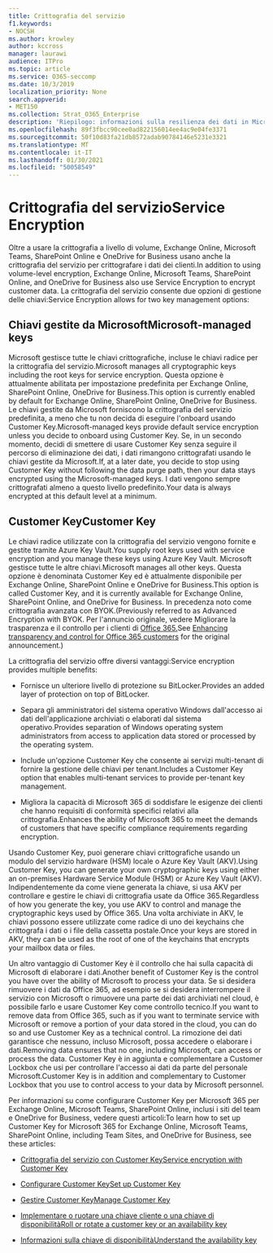 ```yaml
---
title: Crittografia del servizio
f1.keywords:
- NOCSH
ms.author: krowley
author: kccross
manager: laurawi
audience: ITPro
ms.topic: article
ms.service: O365-seccomp
ms.date: 10/3/2019
localization_priority: None
search.appverid:
- MET150
ms.collection: Strat_O365_Enterprise
description: 'Riepilogo: informazioni sulla resilienza dei dati in Microsoft Office 365.'
ms.openlocfilehash: 89f3fbcc90cee0ad822156014ee4ac9e04fe3371
ms.sourcegitcommit: 50f10d83fa21db8572adab90784146e5231e3321
ms.translationtype: MT
ms.contentlocale: it-IT
ms.lasthandoff: 01/30/2021
ms.locfileid: "50058549"
---
```

# <a name="service-encryption"></a><span data-ttu-id="a3e6a-103">Crittografia del servizio</span><span class="sxs-lookup"><span data-stu-id="a3e6a-103">Service Encryption</span></span>

<span data-ttu-id="a3e6a-104">Oltre a usare la crittografia a livello di volume, Exchange Online, Microsoft Teams, SharePoint Online e OneDrive for Business usano anche la crittografia del servizio per crittografare i dati dei clienti.</span><span class="sxs-lookup"><span data-stu-id="a3e6a-104">In addition to using volume-level encryption, Exchange Online, Microsoft Teams, SharePoint Online, and OneDrive for Business also use Service Encryption to encrypt customer data.</span></span> <span data-ttu-id="a3e6a-105">La crittografia del servizio consente due opzioni di gestione delle chiavi:</span><span class="sxs-lookup"><span data-stu-id="a3e6a-105">Service Encryption allows for two key management options:</span></span>

## <a name="microsoft-managed-keys"></a><span data-ttu-id="a3e6a-106">Chiavi gestite da Microsoft</span><span class="sxs-lookup"><span data-stu-id="a3e6a-106">Microsoft-managed keys</span></span>
<span data-ttu-id="a3e6a-107">Microsoft gestisce tutte le chiavi crittografiche, incluse le chiavi radice per la crittografia del servizio.</span><span class="sxs-lookup"><span data-stu-id="a3e6a-107">Microsoft manages all cryptographic keys including the root keys for service encryption.</span></span> <span data-ttu-id="a3e6a-108">Questa opzione è attualmente abilitata per impostazione predefinita per Exchange Online, SharePoint Online, OneDrive for Business.</span><span class="sxs-lookup"><span data-stu-id="a3e6a-108">This option is currently enabled by default for Exchange Online, SharePoint Online, OneDrive for Business.</span></span> <span data-ttu-id="a3e6a-109">Le chiavi gestite da Microsoft forniscono la crittografia del servizio predefinita, a meno che tu non decida di eseguire l'onboard usando Customer Key.</span><span class="sxs-lookup"><span data-stu-id="a3e6a-109">Microsoft-managed keys provide default service encryption unless you decide to onboard using Customer Key.</span></span> <span data-ttu-id="a3e6a-110">Se, in un secondo momento, decidi di smettere di usare Customer Key senza seguire il percorso di eliminazione dei dati, i dati rimangono crittografati usando le chiavi gestite da Microsoft.</span><span class="sxs-lookup"><span data-stu-id="a3e6a-110">If, at a later date, you decide to stop using Customer Key without following the data purge path, then your data stays encrypted using the Microsoft-managed keys.</span></span> <span data-ttu-id="a3e6a-111">I dati vengono sempre crittografati almeno a questo livello predefinito.</span><span class="sxs-lookup"><span data-stu-id="a3e6a-111">Your data is always encrypted at this default level at a minimum.</span></span> 

## <a name="customer-key"></a><span data-ttu-id="a3e6a-112">Customer Key</span><span class="sxs-lookup"><span data-stu-id="a3e6a-112">Customer Key</span></span>
<span data-ttu-id="a3e6a-113">Le chiavi radice utilizzate con la crittografia del servizio vengono fornite e gestite tramite Azure Key Vault.</span><span class="sxs-lookup"><span data-stu-id="a3e6a-113">You supply root keys used with service encryption and you manage these keys using Azure Key Vault.</span></span> <span data-ttu-id="a3e6a-114">Microsoft gestisce tutte le altre chiavi.</span><span class="sxs-lookup"><span data-stu-id="a3e6a-114">Microsoft manages all other keys.</span></span> <span data-ttu-id="a3e6a-115">Questa opzione è denominata Customer Key ed è attualmente disponibile per Exchange Online, SharePoint Online e OneDrive for Business.</span><span class="sxs-lookup"><span data-stu-id="a3e6a-115">This option is called Customer Key, and it is currently available for Exchange Online, SharePoint Online, and OneDrive for Business.</span></span> <span data-ttu-id="a3e6a-116">In precedenza noto come crittografia avanzata con BYOK.</span><span class="sxs-lookup"><span data-stu-id="a3e6a-116">(Previously referred to as Advanced Encryption with BYOK.</span></span> <span data-ttu-id="a3e6a-117">Per l'annuncio originale, vedere Migliorare la trasparenza e il controllo per i clienti di [Office 365.](https://blogs.office.com/2015/04/21/enhancing-transparency-and-control-for-office-365-customers/)</span><span class="sxs-lookup"><span data-stu-id="a3e6a-117">See [Enhancing transparency and control for Office 365 customers](https://blogs.office.com/2015/04/21/enhancing-transparency-and-control-for-office-365-customers/) for the original announcement.)</span></span>

<span data-ttu-id="a3e6a-118">La crittografia del servizio offre diversi vantaggi:</span><span class="sxs-lookup"><span data-stu-id="a3e6a-118">Service encryption provides multiple benefits:</span></span>

- <span data-ttu-id="a3e6a-119">Fornisce un ulteriore livello di protezione su BitLocker.</span><span class="sxs-lookup"><span data-stu-id="a3e6a-119">Provides an added layer of protection on top of BitLocker.</span></span>

- <span data-ttu-id="a3e6a-120">Separa gli amministratori del sistema operativo Windows dall'accesso ai dati dell'applicazione archiviati o elaborati dal sistema operativo.</span><span class="sxs-lookup"><span data-stu-id="a3e6a-120">Provides separation of Windows operating system administrators from access to application data stored or processed by the operating system.</span></span>

- <span data-ttu-id="a3e6a-121">Include un'opzione Customer Key che consente ai servizi multi-tenant di fornire la gestione delle chiavi per tenant.</span><span class="sxs-lookup"><span data-stu-id="a3e6a-121">Includes a Customer Key option that enables multi-tenant services to provide per-tenant key management.</span></span>

- <span data-ttu-id="a3e6a-122">Migliora la capacità di Microsoft 365 di soddisfare le esigenze dei clienti che hanno requisiti di conformità specifici relativi alla crittografia.</span><span class="sxs-lookup"><span data-stu-id="a3e6a-122">Enhances the ability of Microsoft 365 to meet the demands of customers that have specific compliance requirements regarding encryption.</span></span>

<span data-ttu-id="a3e6a-123">Usando Customer Key, puoi generare chiavi crittografiche usando un modulo del servizio hardware (HSM) locale o Azure Key Vault (AKV).</span><span class="sxs-lookup"><span data-stu-id="a3e6a-123">Using Customer Key, you can generate your own cryptographic keys using either an on-premises Hardware Service Module (HSM) or Azure Key Vault (AKV).</span></span> <span data-ttu-id="a3e6a-124">Indipendentemente da come viene generata la chiave, si usa AKV per controllare e gestire le chiavi di crittografia usate da Office 365.</span><span class="sxs-lookup"><span data-stu-id="a3e6a-124">Regardless of how you generate the key, you use AKV to control and manage the cryptographic keys used by Office 365.</span></span> <span data-ttu-id="a3e6a-125">Una volta archiviate in AKV, le chiavi possono essere utilizzate come radice di uno dei keychains che crittografa i dati o i file della cassetta postale.</span><span class="sxs-lookup"><span data-stu-id="a3e6a-125">Once your keys are stored in AKV, they can be used as the root of one of the keychains that encrypts your mailbox data or files.</span></span>

<span data-ttu-id="a3e6a-126">Un altro vantaggio di Customer Key è il controllo che hai sulla capacità di Microsoft di elaborare i dati.</span><span class="sxs-lookup"><span data-stu-id="a3e6a-126">Another benefit of Customer Key is the control you have over the ability of Microsoft to process your data.</span></span> <span data-ttu-id="a3e6a-127">Se si desidera rimuovere i dati da Office 365, ad esempio se si desidera interrompere il servizio con Microsoft o rimuovere una parte dei dati archiviati nel cloud, è possibile farlo e usare Customer Key come controllo tecnico.</span><span class="sxs-lookup"><span data-stu-id="a3e6a-127">If you want to remove data from Office 365, such as if you want to terminate service with Microsoft or remove a portion of your data stored in the cloud, you can do so and use Customer Key as a technical control.</span></span> <span data-ttu-id="a3e6a-128">La rimozione dei dati garantisce che nessuno, incluso Microsoft, possa accedere o elaborare i dati.</span><span class="sxs-lookup"><span data-stu-id="a3e6a-128">Removing data ensures that no one, including Microsoft, can access or process the data.</span></span> <span data-ttu-id="a3e6a-129">Customer Key è in aggiunta e complementare a Customer Lockbox che usi per controllare l'accesso ai dati da parte del personale Microsoft.</span><span class="sxs-lookup"><span data-stu-id="a3e6a-129">Customer Key is in addition and complementary to Customer Lockbox that you use to control access to your data by Microsoft personnel.</span></span>

<span data-ttu-id="a3e6a-130">Per informazioni su come configurare Customer Key per Microsoft 365 per Exchange Online, Microsoft Teams, SharePoint Online, inclusi i siti del team e OneDrive for Business, vedere questi articoli:</span><span class="sxs-lookup"><span data-stu-id="a3e6a-130">To learn how to set up Customer Key for Microsoft 365 for Exchange Online, Microsoft Teams, SharePoint Online, including Team Sites, and OneDrive for Business, see these articles:</span></span>

- [<span data-ttu-id="a3e6a-131">Crittografia del servizio con Customer Key</span><span class="sxs-lookup"><span data-stu-id="a3e6a-131">Service encryption with Customer Key</span></span>](customer-key-overview.md)

- [<span data-ttu-id="a3e6a-132">Configurare Customer Key</span><span class="sxs-lookup"><span data-stu-id="a3e6a-132">Set up Customer Key</span></span>](customer-key-set-up.md)

- [<span data-ttu-id="a3e6a-133">Gestire Customer Key</span><span class="sxs-lookup"><span data-stu-id="a3e6a-133">Manage Customer Key</span></span>](customer-key-manage.md)

- [<span data-ttu-id="a3e6a-134">Implementare o ruotare una chiave cliente o una chiave di disponibilità</span><span class="sxs-lookup"><span data-stu-id="a3e6a-134">Roll or rotate a customer key or an availability key</span></span>](customer-key-availability-key-roll.md)

- [<span data-ttu-id="a3e6a-135">Informazioni sulla chiave di disponibilità</span><span class="sxs-lookup"><span data-stu-id="a3e6a-135">Understand the availability key</span></span>](customer-key-availability-key-understand.md)
